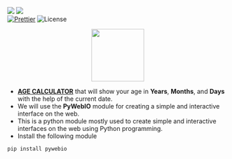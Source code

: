 ![](http://ForTheBadge.com/images/badges/made-with-python.svg)
![](https://forthebadge.com/images/badges/built-by-developers.svg)</br>
[![Prettier](https://img.shields.io/badge/Code%20Style-Prettier-red.svg)](https://github.com/prettier/prettier)
![License](https://img.shields.io/badge/License-MIT-red.svg)</br>

<p align="center">
<a href="Age_Calculator.py"><img width="120" src="https://cdn.icon-icons.com/icons2/317/PNG/512/calculator-icon_34473.png"/></a>
</p>

- [**AGE CALCULATOR**](Age_Calculator.py) that will show your age in **Years**, **Months**, and **Days** with the help of the current date. 
- We will use the **PyWebIO** module for creating a simple and interactive interface on the web. 
- This is a python module mostly used to create simple and interactive interfaces on the web using Python programming.
- Install the following module
```python
pip install pywebio
```
